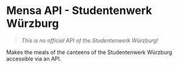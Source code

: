 # Mensa API - Studentenwerk Würzburg
> *This is no official API of the Studentenwerk Würzburg!*

Makes the meals of the canteens of the Studentenwerk Würzburg accessible via an API.
